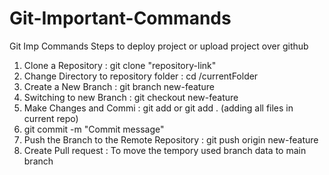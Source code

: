 # Git-Important-Commands
Git Imp Commands
Steps to deploy project or upload project over github
<br>
1. Clone a Repository : git clone "repository-link"
2. Change Directory to repository folder : cd /currentFolder
3. Create a New Branch : git branch new-feature
4. Switching to new Branch : git checkout new-feature
5. Make Changes and Commi : git add <filename> or git add . (adding all files in current repo)
6. git commit -m "Commit message"
7. Push the Branch to the Remote Repository : git push origin new-feature
8. Create Pull request : To move the tempory used branch data to main branch
   <br>




